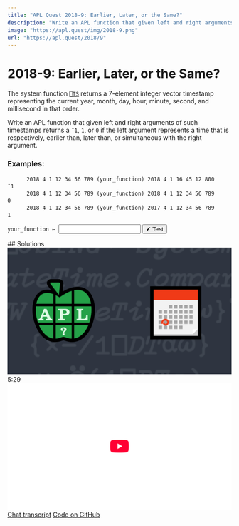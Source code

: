 ```yaml
---
title: "APL Quest 2018-9: Earlier, Later, or the Same?"
description: "Write an APL function that given left and right arguments of such timestamps returns a `¯1`, `1`, or `0` if the left argument represents a time that is respectively, earlier than, later than, or simultaneous with the right argument."
image: "https://apl.quest/img/2018-9.png"
url: "https://apl.quest/2018/9"
---
```


# <span class=s>2018-</span>9: Earlier, Later, or the Same?

The system function [`⎕TS`](http://help.dyalog.com/latest/#Language/System%20Functions/ts.htm?) returns a 7-element integer vector timestamp representing the current year, month, day, hour, minute, second, and millisecond in that order. 

Write an APL function that given left and right arguments of such timestamps returns a `¯1`, `1`, or `0` if the left argument represents a time that is respectively, earlier than, later than, or simultaneous with the right argument.

### Examples:

```APL
      2018 4 1 12 34 56 789 (your_function) 2018 4 1 16 45 12 800
¯1
      2018 4 1 12 34 56 789 (your_function) 2018 4 1 12 34 56 789
0
      2018 4 1 12 34 56 789 (your_function) 2017 4 1 12 34 56 789 
1
```
<div class="pdiv">
  <code onclick="p_Input.focus()">your_function ← </code><input id="p_Input" autocomplete="off" spellcheck="false" oninput="this.parentElement.querySelector`button`.disabled=false;localStorage.setItem(window.location.pathname,this.value)" onkeypress="subm(event)">
  <button onclick="alert$.next`Testing…`;submitSolution`p`" class="md-button md-button--primary">&#x2714; Test</button>
</div>
<blockquote id="p_Output"></blockquote>
## Solutions
<div onclick="play(this)" title="Video on YouTube" class="yt">
<img alt="Video Thumbnail" src="../../img/2018-9.png">
<time>5:29</time>
<img alt="YouTube" src="../../img/yt-big.png">
</div>
<a href="https://chat.stackexchange.com/transcript/52405?m=63197530#63197530" target="_blank" class="md-button md-button--primary">Chat transcript</a>
<a href="https://github.com/abrudz/apl_quest/tree/main/2018/9.apl" target="_blank" class="md-button md-button--primary right">Code on GitHub</a>

<script>
    testCases={"a":[["2018 4 1 12 34 56 789","2018 4 1 16 45 12 800"],["2018 4 1 12 34 56 789"," 2017 4 1 12 34 56 789"],["?5000 12 29 24 60 60","?5000 12 29 24 60 60"]],"b":[["2018 4 1 12 34 56 789","2018 4 1 12 34 56 789"],["0 0 0 0 0 0 0","0 0 0 0 0 0 0"],["0 0 0 0 0 0 0","2018 4 1 16 45 12 800"]],"f":"{((0~⍨×⍺-⍵),0)[1]}"}
    p_Input.value=localStorage.getItem(window.location.pathname)
    play=e=>e.outerHTML=`<iframe src="https://www.youtube.com/embed/gPQpCa0ke0U?list=PLYKQVqyrAEj9wDIUyLDGtDAFTKY38BUMN&autoplay=1" title="<span class=s>2018-</span>9: Earlier, Later, or the Same? (APL Quest 2018-9)" frameborder="0" allow="accelerometer; autoplay; clipboard-write; encrypted-media; gyroscope; picture-in-picture; web-share" referrerpolicy="strict-origin-when-cross-origin" allowfullscreen></iframe>`
</script>
